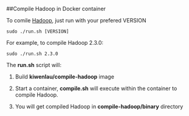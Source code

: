 ##Compile Hadoop in Docker container

To comile [Hadoop](http://archive.apache.org/dist/hadoop/core/), just run with your prefered VERSION

```
sudo ./run.sh [VERSION]
```

For example, to compile Hadoop 2.3.0:

```
sudo ./run.sh 2.3.0
```

The **run.sh** script will:

1. Build **kiwenlau/compile-hadoop** image

2. Start a container, **compile.sh** will execute within the container to compile Hadoop.

3. You will get compiled Hadoop in **compile-hadoop/binary** directory